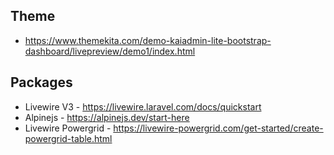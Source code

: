 ## Theme

- https://www.themekita.com/demo-kaiadmin-lite-bootstrap-dashboard/livepreview/demo1/index.html

## Packages

- Livewire V3 - https://livewire.laravel.com/docs/quickstart
- Alpinejs - https://alpinejs.dev/start-here
- Livewire Powergrid - https://livewire-powergrid.com/get-started/create-powergrid-table.html
